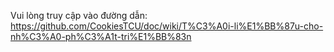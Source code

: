 Vui lòng truy cập vào đường dẫn:
https://github.com/CookiesTCU/doc/wiki/T%C3%A0i-li%E1%BB%87u-cho-nh%C3%A0-ph%C3%A1t-tri%E1%BB%83n
